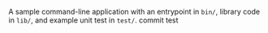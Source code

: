 A sample command-line application with an entrypoint in `bin/`, library code
in `lib/`, and example unit test in `test/`.
commit test
